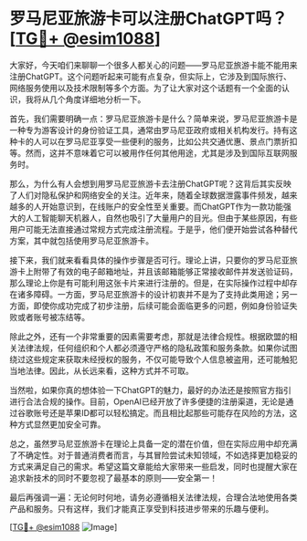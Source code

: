# 罗马尼亚旅游卡可以注册ChatGPT吗？[[TG💪+ @esim1088](https://t.me/s/esim1088)]

大家好，今天咱们来聊聊一个很多人都关心的问题——罗马尼亚旅游卡能不能用来注册ChatGPT。这个问题听起来可能有点复杂，但实际上，它涉及到国际旅行、网络服务使用以及技术限制等多个方面。为了让大家对这个话题有一个全面的认识，我将从几个角度详细地分析一下。

首先，我们需要明确一点：罗马尼亚旅游卡是什么？简单来说，罗马尼亚旅游卡是一种专为游客设计的身份验证工具，通常由罗马尼亚政府或相关机构发行。持有这种卡的人可以在罗马尼亚享受一些便利的服务，比如公共交通优惠、景点门票折扣等。然而，这并不意味着它可以被用作任何其他用途，尤其是涉及到国际互联网服务时。

那么，为什么有人会想到用罗马尼亚旅游卡去注册ChatGPT呢？这背后其实反映了人们对隐私保护和网络安全的关注。近年来，随着全球数据泄露事件频发，越来越多的人开始意识到，在线账户的安全性至关重要。而ChatGPT作为一款功能强大的人工智能聊天机器人，自然也吸引了大量用户的目光。但由于某些原因，有些用户可能无法直接通过常规方式完成注册流程。于是乎，他们便开始尝试各种替代方案，其中就包括使用罗马尼亚旅游卡。

接下来，我们就来看看具体的操作步骤是否可行。理论上讲，只要你的罗马尼亚旅游卡上附带了有效的电子邮箱地址，并且该邮箱能够正常接收邮件并发送验证码，那么理论上你是有可能利用这张卡片来进行注册的。但是，在实际操作过程中却存在诸多障碍。一方面，罗马尼亚旅游卡的设计初衷并不是为了支持此类用途；另一方面，即使你成功完成了初步注册，后续可能会面临更多的问题，例如身份验证失败或者账号被冻结等。

除此之外，还有一个非常重要的因素需要考虑，那就是法律合规性。根据欧盟的相关法律法规，任何组织和个人都必须遵守严格的隐私政策和服务条款。如果你试图绕过这些规定来获取未经授权的服务，不仅可能导致个人信息被盗用，还可能触犯当地法律。因此，从长远来看，这种方式并不可取。

当然啦，如果你真的想体验一下ChatGPT的魅力，最好的办法还是按照官方指引进行合法合规的操作。目前，OpenAI已经开放了许多便捷的注册渠道，无论是通过谷歌账号还是苹果ID都可以轻松搞定。而且相比起那些可能存在风险的方法，这种方式显然更加安全可靠。

总之，虽然罗马尼亚旅游卡在理论上具备一定的潜在价值，但在实际应用中却充满了不确定性。对于普通消费者而言，与其冒险尝试未知领域，不如选择更加稳妥的方式来满足自己的需求。希望这篇文章能给大家带来一些启发，同时也提醒大家在追求新技术的同时不要忽视了最基本的原则——安全第一！

最后再强调一遍：无论何时何地，请务必遵循相关法律法规，合理合法地使用各类产品和服务。只有这样，我们才能真正享受到科技进步带来的乐趣与便利。

[[TG💪+ @esim1088](https://t.me/s/esim1088) ![Image](https://i.postimg.cc/4NQfJmqS/Snipaste-2025-05-13-00-14-12.png)]